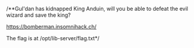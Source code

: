 /**Gul'dan has kidnapped King Anduin, will you be able to defeat the evil wizard and save the king?

https://bomberman.insomnihack.ch/

The flag is at /opt/lib-server/flag.txt*/
